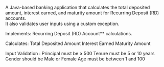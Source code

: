 A Java-based banking application that calculates the total deposited amount, interest earned, and maturity amount for Recurring Deposit (RD) accounts.  
It also validates user inputs using a custom exception.

Implements:
Recurring Deposit (RD) Account** calculations.

Calculates:
Total Deposited Amount
Interest Earned
Maturity Amount

Input Validation :
Principal must be ≥ 500 
Tenure must be 5 or 10 years
Gender should be Male or Female 
Age must be between 1 and 100
